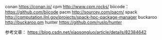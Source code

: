 conan https://conan.io/
cpm http://www.cpm.rocks/
biicode：https://github.com/biicode pacm http://sourcey.com/pacm/
spack http://computation.llnl.gov/projects/spack-hpc-package-manager
buckaroo http://buckaroo.pm
hunter https://github.com/ruslo/hunter

参考文章： https://blog.csdn.net/xiaosongluo/article/details/82384642